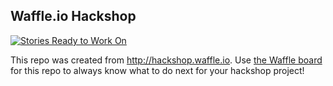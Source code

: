 ## Waffle.io Hackshop

[![Stories Ready to Work On](https://badge.waffle.io/eemshi/owl-curriculum.svg?label=ready&title=Cards%20Ready%20To%20Work%20On)](https://waffle.io/eemshi/owl-curriculum)

This repo was created from http://hackshop.waffle.io. Use [the Waffle board](https://waffle.io/eemshi/owl-curriculum) for this repo to always know what to do next for your hackshop project!